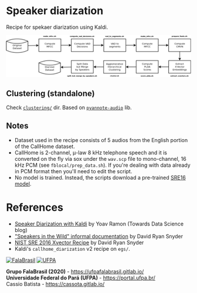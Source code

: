 # Speaker diarization

Recipe for spekaer diarization using Kaldi.

![](doc/dia.png)


## Clustering (standalone)

Check [`clustering/`](./clustering) dir.
Based on [`pyannote-audio`](https://github.com/pyannote/pyannote-audio) lib.


## Notes

- Dataset used in the recipe consists of 5 audios from the English portion of
  the CallHome dataset.
- CallHome is 2-channel, μ-law 8 kHz telephone speech and it is converted on
  the fly via sox under the `wav.scp` file to mono-channel, 16 kHz PCM 
  (see `fblocal/prep_data.sh`). If you're dealing with data already in PCM
  format then you'll need to edit the script.
- No model is trained. Instead, the scripts download a pre-trained 
  [SRE16 model](https://david-ryan-snyder.github.io/2017/10/04/model_sre16_v2.html).

# References

- [Speaker Diarization with Kaldi](https://towardsdatascience.com/speaker-diarization-with-kaldi-e30301b05cc8) by Yoav Ramon (Towards Data Science blog)
- ["Speakers in the Wild" informal documentation](https://github.com/kaldi-asr/kaldi/issues/2523#issuecomment-408935477) by David Ryan Snyder
- [NIST SRE 2016 Xvector Recipe](https://david-ryan-snyder.github.io/2017/10/04/model_sre16_v2.html) by David Ryan Snyder
- Kaldi's `callhome_diarization` v2 recipe on `egs/`.


[![FalaBrasil](https://gitlab.com/falabrasil/avatars/-/raw/main/logo_fb_git_footer.png)](https://ufpafalabrasil.gitlab.io/ "Visite o site do Grupo FalaBrasil") [![UFPA](https://gitlab.com/falabrasil/avatars/-/raw/main/logo_ufpa_git_footer.png)](https://portal.ufpa.br/ "Visite o site da UFPA")

__Grupo FalaBrasil (2020)__ - https://ufpafalabrasil.gitlab.io/      
__Universidade Federal do Pará (UFPA)__ - https://portal.ufpa.br/     
Cassio Batista - https://cassota.gitlab.io/    
